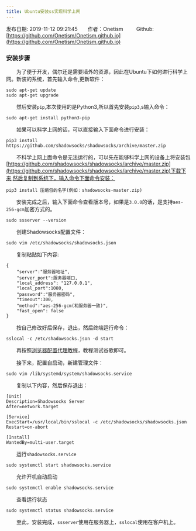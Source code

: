 ```yaml
---
title: Ubuntu安装ss实现科学上网
---
```

发布日期: 2019-11-12 09:21:45&emsp;&emsp;作者：Onetism &emsp;&emsp; Github:[https://github.com/Onetism/Onetism.github.io](https://github.com/Onetism/Onetism.github.io)

### 安装步骤
&emsp;&emsp;为了便于开发，偶尔还是需要墙外的资源，因此在Ubuntu下如何进行科学上网。新装的系统，首先输入命令,更新软件：

    sudo apt-get update
	sudo apt-get upgrade

&emsp;&emsp;然后安装`pip`,本次使用的是Python3,所以首先安装`pip3`,s输入命令：

    sudo apt-get install python3-pip


&emsp;&emsp;如果可以科学上网的话，可以直接输入下面命令进行安装：

    pip3 install https://github.com/shadowsocks/shadowsocks/archive/master.zip


&emsp;&emsp;不科学上网上面命令是无法运行的，可以先在能够科学上网的设备上将安装包[https://github.com/shadowsocks/shadowsocks/archive/master.zip](https://github.com/shadowsocks/shadowsocks/archive/master.zip)下载下来,然后复制到系统下，输入命令下面命令安装：

    pip3 install 压缩包的名字(例如：shadowsocks-master.zip)

&emsp;&emsp;安装完成之后，输入下面命令查看版本号，如果是`3.0.0`的话，是支持`aes-256-gcm`加密方式的。

    sudo ssserver --version

&emsp;&emsp;创建Shadowsocks配置文件：

    sudo vim /etc/shadowsocks/shadowsocks.json

&emsp;&emsp;复制粘贴如下内容:

    {
	    "server":"服务器地址",
	    "server_port":服务器端口,
	    "local_address": "127.0.0.1",
	    "local_port":1080,
	    "password":"服务器密码",
	    "timeout":300,
	    "method":"aes-256-gcm(和服务器一致)",
	    "fast_open": false
    }

&emsp;&emsp;按自己修改好后保存，退出，然后终端运行命令：

    sslocal -c /etc/shadowsocks.json -d start

&emsp;&emsp;再按照[浏览器配置代理教程](https://proxy-switchyomega.com/settings/)，教程测试谷歌即可。

&emsp;&emsp;接下来，配置自启动，新建管理文件：

    sudo vim /lib/systemd/system/shadowsocks.service

&emsp;&emsp;复制以下内容，然后保存退出：

	[Unit]
	Description=Shadowsocks Server
	After=network.target
	
	[Service]
	ExecStart=/usr/local/bin/sslocal -c /etc/shadowsocks/shadowsocks.json
	Restart=on-abort

	[Install]
	WantedBy=multi-user.target

&emsp;&emsp;运行`shadowsocks.service`

    sudo systemctl start shadowsocks.service

&emsp;&emsp;允许开机自动启动

    sudo systemctl enable shadowsocks.service

&emsp;&emsp;查看运行状态

    sudo systemctl status shadowsocks.service

&emsp;&emsp;至此，安装完成，`ssserver`使用在服务器上，`sslocal`使用在客户机上。